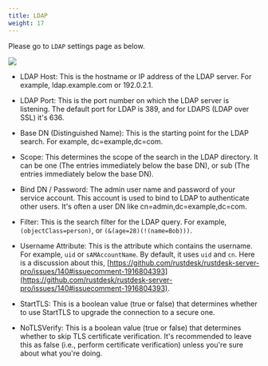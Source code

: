 ```yaml
---
title: LDAP 
weight: 17
---
```


Please go to `LDAP` settings page as below.

![](/docs/en/self-host/rustdesk-server-pro/ldap/images/ldap.png)

- LDAP Host: This is the hostname or IP address of the LDAP server. For example, ldap.example.com or 192.0.2.1.

- LDAP Port: This is the port number on which the LDAP server is listening. The default port for LDAP is 389, and for LDAPS (LDAP over SSL) it's 636.

- Base DN (Distinguished Name): This is the starting point for the LDAP search. For example, dc=example,dc=com.

- Scope: This determines the scope of the search in the LDAP directory. It can be one (The entries immediately below the base DN), or sub (The entries immediately below the base DN).

- Bind DN / Password: The admin user name and password of your service account. This account is used to bind to LDAP to authenticate other users. It's often a user DN like cn=admin,dc=example,dc=com.

- Filter: This is the search filter for the LDAP query. For example, `(objectClass=person)`, or `(&(age=28)(!(name=Bob)))`.

- Username Attribute: This is the attribute which contains the username. For example, `uid` or `sAMAccountName`. By default, it uses `uid` and `cn`. Here is a discussion about this, [https://github.com/rustdesk/rustdesk-server-pro/issues/140#issuecomment-1916804393](https://github.com/rustdesk/rustdesk-server-pro/issues/140#issuecomment-1916804393).

- StartTLS: This is a boolean value (true or false) that determines whether to use StartTLS to upgrade the connection to a secure one.

- NoTLSVerify: This is a boolean value (true or false) that determines whether to skip TLS certificate verification. It's recommended to leave this as false (i.e., perform certificate verification) unless you're sure about what you're doing.

